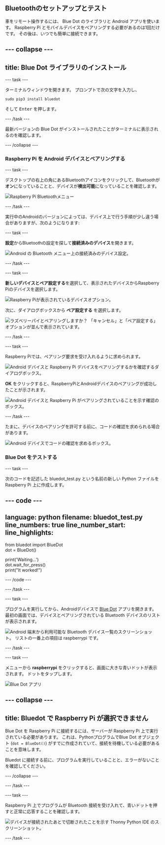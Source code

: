 ## Bluetoothのセットアップとテスト

車をリモート操作するには、 Blue Dot のライブラリと Android アプリを使います。 Raspberry Pi とモバイルデバイスをペアリングする必要があるのは1回だけです。 その後は、いつでも簡単に接続できます。

--- collapse ---
---
title: Blue Dot ライブラリのインストール
---

--- task ---

ターミナルウィンドウを開きます。 プロンプトで次の文字を入力し、
```
sudo pip3 install bluedot
```
そして <kbd>Enter</kbd> を押します。

--- /task ---

最新バージョンの Blue Dot がインストールされたことがターミナルに表示されるのを確認します。

--- /collapse ---

### Raspberry Pi を Android デバイスとペアリングする

--- task ---

デスクトップの右上の角にあるBluetoothアイコンをクリックして、Bluetoothが**オン**になっていることと、デバイスが**検出可能**になっていることを確認します。

![Raspberry Pi Bluetoothメニュー](images/bt_rpi_1.png)

--- /task ---

実行中のAndroidのバージョンによっては、デバイス上で行う手順が少し違う場合がありますが、次のようになります:

--- task ---

**設定**からBluetoothの設定を探して**接続済みのデバイス**を開きます。

![Android の Bluetooth メニュー上の接続済みのデバイス設定。](images/bt_and_1.png)

--- /task ---

--- task ---

**新しいデバイスとペア設定する**を選択して、表示されたデバイスからRaspberry Piのデバイスを選択します。

![Raspberry Piが表示されているデバイスオプション。](images/bt_and_2.png)

次に、ダイアログボックスから **ペア設定する** を選択します。

![ラズベリーパイとペアリングしますか？ 「キャンセル」と「ペア設定する」オプションが並んで表示されています。](images/bt_and_3.png)

--- /task ---

--- task ---

Raspberry Piでは、ペアリング要求を受け入れるように求められます。

![Android デバイスと Raspberry Pi デバイスをペアリングするかを確認するダイアログボックス。](images/bt_rpi_2.png)

**OK** をクリックすると、RaspberryPiとAndroidデバイスのペアリングが成功したことが示されます。

![Android デバイスと Raspberry Pi がペアリングされていることを示す確認のボックス。](imgaes/bt_rpi_3.png)

--- /task ---

たまに、デバイスのペアリングを許可する前に、コードの確認を求められる場合があります。

![Android デバイスでコードの確認を求めるボックス。](images/android3.png)

### Blue Dot をテストする

--- task ---

次のコードを記述した bluedot_test.py という名前の新しい Python ファイルを Raspberry Pi 上に作成します。

--- code ---
---
language: python
filename: bluedot_test.py
line_numbers: true
line_number_start: 
line_highlights: 
---

from bluedot import BlueDot   
dot = BlueDot()   

print('Waiting...')   
dot.wait_for_press()    
print("It worked!")    

--- /code ---

--- /task ---

--- task ---

プログラムを実行してから、Androidデバイスで [Blue Dot](https://play.google.com/store/apps/details?id=com.stuffaboutcode.bluedot&hl=en_GB&gl=US) アプリを開きます。 最初の画面では、デバイスとペアリングされている Bluetooth デバイスのリストが表示されます。

![Android 端末から利用可能な Bluetooth デバイス一覧のスクリーンショット。 リストの一番上の項目は raspberrypi です。](images/android4.jpeg)

--- /task ---

--- task ---

メニューから **raspberrypi** をクリックすると、画面に大きな青いドットが表示されます。 ドットをタップします。

![Blue Dot アプリ](images/bt_and_5.png)

--- collapse ---
---
title: Bluedot で Raspberry Pi が選択できません
---

 Blue Dot を Raspberry Pi に接続するには、サーバーが Raspberry Pi 上で実行されている必要があります。 これは、PythonプログラムでBlue Dot オブジェクト (`dot = BlueDot()`) がすでに作成されていて、接続を待機している必要があることを意味します。

 Bluedot に接続する前に、プログラムを実行していることと、エラーがないことを確認してください。

--- /collapse ---

--- /task ---

--- task ---

Raspberry Pi 上でプログラムが Bluetooth 接続を受け入れて、青いドットを押すと正常に応答することを確認します。

![デバイスが接続されたあとで切断されたことを示す Thonny Python IDE のスクリーンショット。](images/thonny1.png)

--- /task ---
